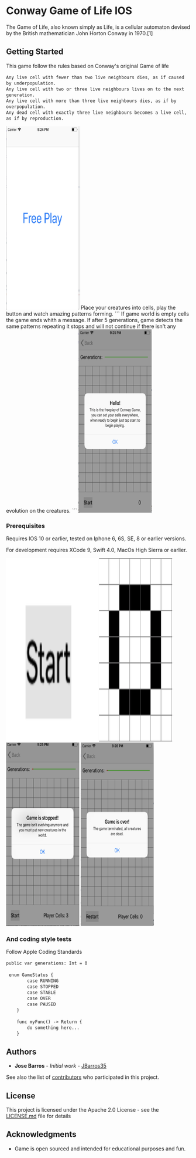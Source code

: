 # Conway Game of Life IOS

The Game of Life, also known simply as Life, is a cellular automaton devised by the British mathematician John Horton Conway in 1970.[1]


## Getting Started

This game follow the rules based on Conway's original Game of life

```
Any live cell with fewer than two live neighbours dies, as if caused by underpopulation.
Any live cell with two or three live neighbours lives on to the next generation.
Any live cell with more than three live neighbours dies, as if by overpopulation.
Any dead cell with exactly three live neighbours becomes a live cell, as if by reproduction.
```
<img src="/screenshots/menu.png" alt="alt text" width="200" height="500">
Place your creatures into cells, play the button and watch amazing patterns forming.
```
If game world is empty cells the game ends whith a message.
If after 5 generations, game detects the same patterns repeating it stops and will not continue if there isn't any evolution on the creatures.
```
<img src="/screenshots/screen1.png" alt="alt text" width="200" height="500">

### Prerequisites

Requires IOS 10 or earlier, tested on Iphone 6, 6S, SE, 8 or earlier versions.

For development requires XCode 9, Swift 4.0, MacOs High Sierra or earlier.

<img src="/screenshots/start.png" alt="alt text" width="250" height="500">

<img src="/screenshots/pattern.png" alt="alt text" width="200" height="500">

<img src="/screenshots/stoped.png" alt="alt text" width="200" height="500">

<img src="/screenshots/gameover.png" alt="alt text" width="200" height="500">

### And coding style tests

Follow Apple Coding Standards

```
public var generations: Int = 0

 enum GameStatus {
        case RUNNING
        case STOPPED
        case STABLE
        case OVER
        case PAUSED
    }
    
    func myFunc() -> Return {
        do something here...
    }
```

## Authors

* **Jose Barros** - *Initial work* - [JBarros35](https://github.com/jbarros35)

See also the list of [contributors](https://github.com/jbarros35/conwaygameoflife/contributors) who participated in this project.

## License

This project is licensed under the Apache 2.0 License - see the [LICENSE.md](LICENSE.md) file for details

## Acknowledgments

* Game is open sourced and intended for educational purposes and fun.
